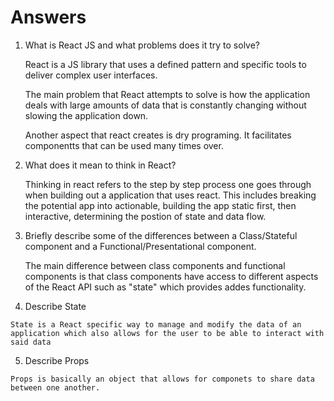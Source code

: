 # Answers

1. What is React JS and what problems does it try to solve?
  
    React is a JS library that uses a defined pattern and specific tools to deliver complex user interfaces. 

    The main problem that React attempts to solve is how the application deals with large amounts of data that is constantly changing without slowing the application down. 

    Another aspect that react creates is dry programing. It facilitates componentts that can be used many times over.

2.  What does it mean to think in React?
  
    Thinking in react refers to the step by step process one goes through when building out a application that uses react. This includes breaking the potential app into actionable, building the app static first, then interactive, determining the postion of state and data flow.

3.  Briefly describe some of the differences between a Class/Stateful component and a Functional/Presentational component.

    The main difference between class components and functional components is that class components have access to different aspects of the React API such as "state" which provides addes functionality.

  4. Describe State
    
    State is a React specific way to manage and modify the data of an application which also allows for the user to be able to interact with said data

  5. Describe Props

    Props is basically an object that allows for componets to share data between one another. 
